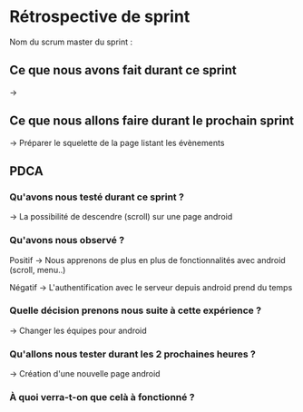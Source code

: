 # Rétrospective de sprint
 
Nom du scrum master du sprint : 
 
## Ce que nous avons fait durant ce sprint
 
-> 

## Ce que nous allons faire durant le prochain sprint
 
-> Préparer le squelette de la page listant les évènements
 
## PDCA 
### Qu'avons nous testé durant ce sprint ? 
 
-> La possibilité de descendre (scroll) sur une page android
 
### Qu'avons nous observé ? 
 
Positif 
		-> Nous apprenons de plus en plus de fonctionnalités avec android (scroll, menu..)
 
Négatif 
		-> L'authentification avec le serveur depuis android prend du temps
 
### Quelle décision prenons nous suite à cette expérience ? 
 
-> Changer les équipes pour android
 

### Qu'allons nous tester durant les 2 prochaines heures ? 
 
-> Création d'une nouvelle page android
 
 
### À quoi verra-t-on que celà à fonctionné ?
